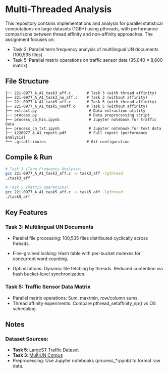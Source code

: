 # Multi-Threaded Analysis
This repository contains implementations and analysis for parallel statistical computations on large datasets (1GB+) using pthreads, with performance comparisons between thread affinity and non-affinity approaches. The assignment focuses on:
- Task 3: Parallel term frequency analysis of multilingual UN documents (100,535 files).
- Task 5: Parallel matrix operations on traffic sensor data (35,040 × 8,600 matrix).

## File Structure
```
├── 22i-0977_A_A1_task3_aff.c       # Task 3 (with thread affinity)
├── 22i-0977_A_A1_task3_no_aff.c    # Task 3 (without affinity)
├── 22i-0977_A_A1_task5_aff.c       # Task 5 (with thread affinity)
├── 22i-0977_A_A1_task5_noaff.c     # Task 5 (without affinity)
├── extract.py                       # Data extraction utility
├── process.py                       # Data preprocessing script
├── process_ca_his.ipynb             # Jupyter notebook for traffic data
├── process_ca_txt.ipynb             # Jupyter notebook for text data
├── i220977_A_A1_report.pdf          # Full report (performance analysis)
└── .gitattributes                  # Git configuration
```

## Compile & Run
``` bash
# Task 3 (Term Frequency Analysis)
gcc 22i-0977_A_A1_task3_aff.c -o task3_aff -lpthread
./task3_aff

# Task 5 (Matrix Operations)
gcc 22i-0977_A_A1_task5_aff.c -o task5_aff -lpthread
./task5_aff
```

## Key Features
### Task 3: Multilingual UN Documents
- Parallel file processing: 100,535 files distributed cyclically across threads.
- Fine-grained locking: Hash table with per-bucket mutexes for concurrent word counting.

- Optimizations:
Dynamic file fetching by threads.
Reduced contention via hash bucket-level synchronization.

### Task 5: Traffic Sensor Data Matrix
- Parallel matrix operations: Sum, max/min, row/column sums.
- Thread affinity experiments: Compare pthread_setaffinity_np() vs OS scheduling.

## Notes  
### **Dataset Sources**:  
- **Task 5**: [LargeST Traffic Dataset](https://arxiv.org/abs/2106.09320)  
- **Task 3**: [MultiUN Corpus](https://conferences.unite.un.org/UNCORPUS/en)  
- Preprocessing: Use Jupyter notebooks (process_*.ipynb) to format raw data.